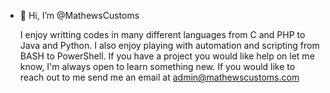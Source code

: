 - 👋 Hi, I’m @MathewsCustoms

  I enjoy writting codes in many different languages from C and PHP to Java and Python. I also enjoy playing with automation and scripting from BASH to PowerShell. If you have a project you would like help on let me know, I'm always open to learn something new.
If you would like to reach out to me send me an email at admin@mathewscustoms.com

<!---
MathewsCustoms/MathewsCustoms is a ✨ special ✨ repository because its `README.md` (this file) appears on your GitHub profile.
You can click the Preview link to take a look at your changes.
--->
